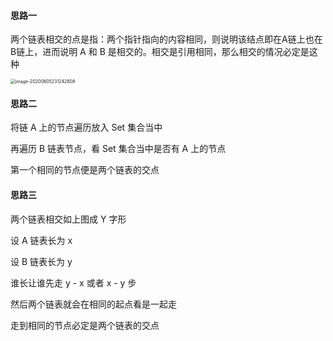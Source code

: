 #### 思路一

两个链表相交的点是指：两个指针指向的内容相同，则说明该结点即在A链上也在B链上，进而说明 A 和 B 是相交的。相交是引用相同，那么相交的情况必定是这种



<img src="https://note-austen-1256667106.cos.ap-beijing.myqcloud.com/2020-06-05-151249.png" alt="image-20200605231242808" style="zoom:50%;" />







#### 思路二

将链 A 上的节点遍历放入 Set 集合当中

再遍历 B 链表节点，看 Set 集合当中是否有 A 上的节点

第一个相同的节点便是两个链表的交点

#### 思路三

两个链表相交如上图成 Y 字形

设 A 链表长为 x

设 B 链表长为 y

谁长让谁先走 y - x 或者 x - y 步

然后两个链表就会在相同的起点看是一起走

走到相同的节点必定是两个链表的交点







